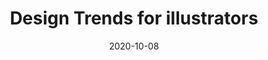 ---
layout: post
title: Design Trends for illustrators
date: 2020-10-08
categories: education
root: /work/
description: Webinar discussing how to incorporate trending new illustration styles
redirect: https://www.crowdcast.io/e/designtrends/register
---